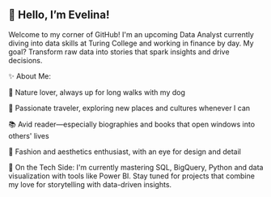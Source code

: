 ## 👋 Hello, I’m Evelina!

Welcome to my corner of GitHub! I'm an upcoming Data Analyst currently diving into data skills at Turing College and working in finance by day. My goal? Transform raw data into stories that spark insights and drive decisions.

✨ About Me:

🌲 Nature lover, always up for long walks with my dog

🧳 Passionate traveler, exploring new places and cultures whenever I can

📚 Avid reader—especially biographies and books that open windows into others' lives

👗 Fashion and aesthetics enthusiast, with an eye for design and detail


🚀 On the Tech Side:
I'm currently mastering SQL, BigQuery, Python and data visualization with tools like Power BI. Stay tuned for projects that combine my love for storytelling with data-driven insights.

<!--
**EvelinaAv/EvelinaAv** is a ✨ _special_ ✨ repository because its `README.md` (this file) appears on your GitHub profile.
I'm Evelina, a Data Analyst in Training, currently learning at Turing College and eager for opportunities to make impact! 
Here are some ideas to get you started:

- 🔭 I’m currently working on ...
- 🌱 I’m currently learning ...
- 👯 I’m looking to collaborate on ...
- 🤔 I’m looking for help with ...
- 💬 Ask me about ...
- 📫 How to reach me: ...
- 😄 Pronouns: ...
- ⚡ Fun fact: ...
-->
